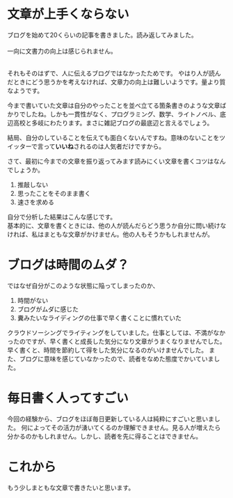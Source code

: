 # 文章が上手くならない

ブログを始めて20くらいの記事を書きました。読み返してみました。<br /><br />
一向に文書力の向上は感じられません。<br/><br/>

それもそのはずで、人に伝えるブログではなかったためです。
やはり人が読んだときにどう思うかを考えなければ、文章力の向上は難しいようです。量より質なようです。

今まで書いていた文章は自分のやったことを並べ立てる箇条書きのような文章ばかりでしたね。しかも一貫性がなく、プログラミング、数学、ライトノベル、底辺高校と多岐にわたります。まさに雑記ブログの最底辺と言えるでしょう。

結局、自分のしていることを伝えても面白くないんですね。意味のないことをツイッターで言って**いいね**されるのは人気者だけですから。

さて、最初に今までの文章を振り返ってみます読みにくい文章を書くコツはなんでしょうか。  
1. 推敲しない
2. 思ったことをそのまま書く
3. 速さを求める

自分で分析した結果はこんな感じです。  
基本的に、文章を書くときには、他の人が読んだらどう思うか自分に問い続けなければ、私はまともな文章がかけません。他の人もそうかもしれませんが。

# ブログは時間のムダ？
ではなぜ自分がこのような状態に陥ってしまったのか、
1. 時間がない
2. ブログがムダに感じた
3. 糞みたいなライディングの仕事で早く書くことに慣れていた

クラウドソーシングでライティングをしていました。仕事としては、不満がなかったのですが、早く書くと成長した気分になり文章がうまくなりませんでした。  
早く書くと、時間を節約して得をした気分になるのがいけませんでした。
また、ブログに意味を感じていなかったので、読者をなめた態度でかいていました。

# 毎日書く人ってすごい
今回の経験から、ブログをほぼ毎日更新している人は純粋にすごいと思いました。
何によってその活力が湧いてくるのか理解できません。見る人が増えたら分かるのかもしれません。しかし、読者を先に得ることはできません。

# これから
もう少しまともな文章で書きたいと思います。
